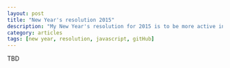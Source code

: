 ```yaml
---
layout: post
title: "New Year's resolution 2015"
description: "My New Year's resolution for 2015 is to be more active in the JS community"
category: articles
tags: [new year, resolution, javascript, gitHub]
---
```


TBD
